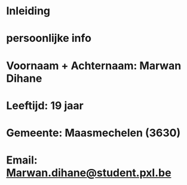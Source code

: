# Inleiding

# persoonlijke info
# Voornaam + Achternaam: Marwan Dihane
# Leeftijd: 19 jaar
# Gemeente: Maasmechelen (3630)
# Email: Marwan.dihane@student.pxl.be

